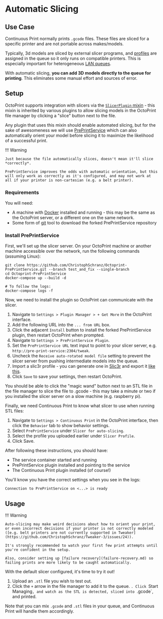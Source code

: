 # Automatic Slicing

## Use Case

Continuous Print normally prints `.gcode` files. These files are sliced for a specific printer and are not portable across makes/models.

Typically, 3d models are sliced by external slicer programs, and [profiles](printer-profiles.md) are assigned in the queue so it only runs on compatible printers. This is especially important for heterogeneous [LAN queues](lan-queues.md).

With automatic slicing, **you can add 3D models directly to the queue for printing**. This eliminates some manual effort and sources of error.


## Setup

OctoPrint supports integration with slicers via the [`SlicerPlugin` mixin](https://docs.octoprint.org/en/master/plugins/mixins.html#slicerplugin) - this mixin is inherited by various plugins to allow slicing models in the OctoPrint file manager by clicking a "slice" button next to the file.

Any plugin that uses this mixin should enable automated slicing, but for the sake of awesomeness we will use [PrePrintService](https://github.com/christophschranz/OctoPrint-PrePrintService) which can also automatically orient your model before slicing it to maximize the likelihood of a successful print.

!!! Warning

    Just because the file automatically slices, doesn't mean it'll slice *correctly*.

    PrePrintService improves the odds with automatic orientation, but this will only work as correctly as it's configured, and may not work at all if your printer is non-cartesian (e.g. a belt printer).

### Requirements

You will need:

* A machine with [Docker](https://www.docker.com/) installed and running - this may be the same as the OctoPrint server, or a different one on the same network.
* Some form of [git](https://git-scm.com/) tool to download the forked PrePrintService repository

### Install PrePrintService

First, we'll set up the slicer server. On your OctoPrint machine or another machine accessible over the network, run the following commands (assuming Linux):

```
git clone https://github.com/ChristophSchranz/Octoprint-PrePrintService.git --branch test_and_fix --single-branch
cd Octoprint-PrePrintService
docker-compose up --build -d

# To follow the logs:
docker-compose logs -f
```

Now, we need to install the plugin so OctoPrint can communicate with the slicer.

1. Navigate to `Settings > Plugin Manager > + Get More` in the OctoPrint interface.
2. Add the following URL into the `... from URL` box.
3. Click the adjacent `Install` button to install the forked PrePrintService plugin, then restart OctoPrint when prompted.
4. Navigate to `Settings > PrePrintService Plugin`.
5. Set the `PrePrintService URL` text input to point to your slicer server, e.g. `http://pre-print-service:2304/tweak`.
6. Uncheck the `Receive auto-rotated model file` setting to prevent the slicer server from pushing intermediate models into the queue.
7. Import a slic3r profile - you can generate one in [Slic3r](https://slic3r.org/) and export it [like this](https://manual.slic3r.org/configuration-organization/configuration-organization#:~:text=If%20you%20want%20to%20store,not%20just%20the%20selected%20profiles).
8. Click `Save` to save your settings, then restart OctoPrint.

You should be able to click the "magic wand" button next to an STL file in the file manager to slice the file to .gcode - this may take a minute or two if you installed the slicer server on a slow machine (e.g. raspberry pi).

Finally, we need Continuous Print to know what slicer to use when running STL files:

1. Navigate to `Settings > Continuous Print` in the OctoPrint interface, then click the `Behavior` tab to show behavior settings.
2. Select `PrePrintService` under `Slicer for auto-slicing`.
3. Select the profile you uploaded earlier under `Slicer Profile`.
4. Click Save.

After following these instructions, you should have:

* The service container started and running
* PrePrintService plugin installed and pointing to the service
* The Continuous Print plugin installed (of course!)

You'll know you have the correct settings when you see in the logs:

```
Connection to PrePrintService on <...> is ready
```

## Usage

!!! Warning

    Auto-slicing may make weird decisions about how to orient your print, or even incorrect decisions if your printer is not correctly modeled ([e.g. belt printers are not currently supported in Tweaker](https://github.com/ChristophSchranz/Tweaker-3/issues/24)).

    It's strongly recommended to watch your first few print attempts until you're confident in the setup.

    Also, consider setting up [failure recovery](failure-recovery.md) so failing prints are more likely to be caught automatically.

With the default slicer configured, it's time to try it out!

1. Upload an `.stl` file you wish to test out.
1. Click the `+` arrow in the file manager to add it to the queue.
`. Click `Start Managing`, and watch as the STL is detected, sliced into `.gcode`, and printed.

Note that you can mix `.gcode` and `.stl` files in your queue, and Continuous Print will handle them accordingly.
